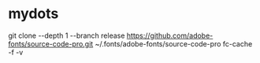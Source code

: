 # mydots

git clone --depth 1 --branch release https://github.com/adobe-fonts/source-code-pro.git ~/.fonts/adobe-fonts/source-code-pro fc-cache -f -v

